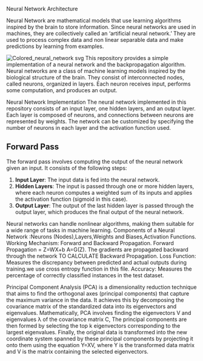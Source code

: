 Neural Network Architecture 

Neural Network are mathematical models that use learning algorithms inspired by the brain to store information. Since neural networks are used in machines, they are collectively called an ‘artificial neural network.’
They are used to process complex data and non linear separable data and make predictions by learning from examples.

![Colored_neural_network svg](https://github.com/RehamJamal13/Machine-Learning-Algorithms/assets/102676168/33518920-ed38-4cea-acab-7918068f6c32)
  This repository provides a simple implementation of a neural network and the backpropagation algorithm. Neural networks are a class of machine learning models inspired by the biological structure of the brain. They consist of interconnected nodes, called neurons, organized in layers. Each neuron receives input, performs some computation, and produces an output.

Neural Network Implementation
The neural network implemented in this repository consists of an input layer, one hidden layers, and an output layer. Each layer is composed of neurons, and connections between neurons are represented by weights. The network can be customized by specifying the number of neurons in each layer and the activation function used.

## Forward Pass

The forward pass involves computing the output of the neural network given an input. It consists of the following steps:

1. **Input Layer**: The input data is fed into the neural network.
2. **Hidden Layers**: The input is passed through one or more hidden layers, where each neuron computes a weighted sum of its inputs and applies the activation function (sigmoid in this case).
3. **Output Layer**: The output of the last hidden layer is passed through the output layer, which produces the final output of the neural network.



Neural networks can handle nonlinear algorithms, making them suitable for a wide range of tasks in machine learning.
Components of a Neural Network :Neurons (Nodes),Layers,Weights and Biases,Activation Functions.
Working Mechanism: Forward and Backward Propagation.
Forward Propagation = Z=WX+b  A=G(Z).
The gradients are propagated backward through the network TO CALCULATE Backward Propagation.
Loss Function: Measures the discrepancy between predicted and actual outputs during training.we use  cross entropy function in this file.
Accuracy: Measures the percentage of correctly classified instances in the test dataset.







Principal Component Analysis (PCA) is a dimensionality reduction technique that aims to find the orthogonal axes (principal components) that capture the maximum variance in the data. It achieves this by decomposing the covariance matrix of the standardized data into its eigenvectors and eigenvalues. Mathematically, PCA involves finding the eigenvectors V and eigenvalues λ of the covariance matrix C, The principal components are then formed by selecting the top k eigenvectors corresponding to the largest eigenvalues. Finally, the original data is transformed into the new coordinate system spanned by these principal components by projecting it onto them using the equation Y=XV, where Y is the transformed data matrix and V is the matrix containing the selected eigenvectors.




